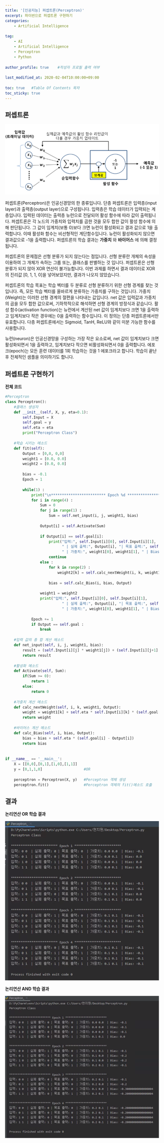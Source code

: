 ```yaml
---
title: '[인공지능] 퍼셉트론(Perceptron)' 
excerpt: 파이썬으로 퍼셉트론 구현하기
categories:
    - Artificial Intelligence

tag:
    - AI
    - Artificial Intelligence
    - Perceptron
    - Python 

author_profile: true    #작성자 프로필 출력 여부

last_modified_at: 2020-02-04T10:00:00+09:00

toc: true   #Table Of Contents 목차 
toc_sticky: true
---
```


## 퍼셉트론

![2.4-3](/assets/img/2.4-3.png)

퍼셉트론(Perceptron)은 인공신경망의 한 종류입니다. 단층 퍼셉트론은 입력층(input layer)과 출력층(output layer)으로 구성됩니다. 입력층은 학습 데이터가 입력되는 계층입니다. 입력된 데이터는 출력층 뉴런으로 전달되어 활성 함수에 따라 값이 출력됩니다. 퍼셉트론은 각 노드의 가중치와 입력치를 곱한 것을 모두 합한 값이 활성 함수에 의해 판단됩니다. 그 값이 임계치(보통 0)보다 크면 뉴런이 활성화되고 결과 값으로 1을 출력합니다. 이때 활성화 함수는 비선형적인 계단함수입니다. 뉴런이 활성화되지 않으면 결과값으로 -1을 출력합니다. 퍼셉트론의 학습 결과는 __가중치__ 와 __바이어스__ 에 의해 결정됩니다. 


퍼셉트론의 문제점은 선형 분류가 되지 않는다는 점입니다. 선형 분류란 개체의 속성을 이용하여 그 개체가 속하는 그룹 또는, 클래스를 판별하는 것 입니다. 퍼셉트론은 선형 분류가 되지 않아 XOR 연산이 불가능합니다.
이번 과제를 하면서 결과 데이터로 XOR의 진리값 [0, 1, 1, 0]을 넣어보았지만, 결과가 나오지 않았습니다.

퍼셉트론의 학습 목표는 학습 벡터를 두 분류로 선형 분류하기 위한 선형 경계를 찾는 것입니다. 즉, 모든 학습 벡터를 올바르게 분류하는 가중치를 구하는 것입니다. 가중치(Weight)는 이러한 선형 경계의 절편을 나타내는 값입니다. net 값은 입력값과 가중치의 곱을 모두 합한 값으로써, 기하학적으로 해석하면 선형 경계의 방정식과 같습니다. 활성 함수(activation function)는 뉴런에서 계산된 net 값이 임계치보다 크면 1을 출력하고 임계치보다 작은 경우에는 0을 출력하는 함수입니다. 이 정의는 단층 퍼셉트론에서만 유효합니다. 다층 퍼셉트론에서는 Sigmoid, TanH, ReLU와 같이 미분 가능한 함수를 사용합니다. 

뉴런(neuron)은 인공신경망을 구성하는 가장 작은 요소로써, net 값이 임계치보다 크면 활성화되면서 1을 출력하고, 임계치보다 작으면 비활성화되면서 0을 출력합니다. 에포크(epoch)는 모든 훈련 데이터를 1회 학습하는 것을 1 에포크라고 합니다. 학습이 끝난 후 전체적인 샘플을 의미하기도 합니다.



## 퍼셉트론 구현하기


__전체 코드__ 

```python
#Perceptron
class Perceptron():
    #클래스 생성자
    def __init__(self, X, y, eta=0.1):
        self.Input = X
        self.goal = y
        self.eta = eta
        print("Perceptron Class")

    #학습 시키는 메소드
    def fit(self):
        Output = [0,0, 0,0]
        weight1 = [0.0, 0.0]
        weight2 = [0.0, 0.0]
        
        bias = -0.1
        Epoch = 1
        
        while(1) :
            print("\n************************* Epoch %d *************************"  % (Epoch)) 
            for i in range(4) :
                Sum = 0
                for j in range(1) :
                    Sum = self.net_input(i, j, weight1, bias)
                    
                Output[i] = self.Activate(Sum)
                        
                if Output[i] == self.goal[i]:
                    print("입력:", self.Input[i][0], self.Input[i][1],
                          " | 실제 출력:", Output[i], "| 목표 출력:", self.goal[i],
                          " | 가중치:", weight1[0], weight1[1], " | Bias:", bias)
                    continue
                else :
                    for k in range(2) :
                        weight2[k] = self.calc_nextWeight(i, k, weight1, Output)
                        
                    bias = self.calc_Bias(i, bias, Output)
                    
                weight1 = weight2
                print("입력:", self.Input[i][0], self.Input[i][1],
                          " | 실제 출력:", Output[i], "| 목표 출력:", self.goal[i],
                          " | 가중치:", weight1[0], weight1[1], " | Bias:", bias)
          
            Epoch += 1
            if Output == self.goal :
                break

    #입력 값의 총 합 계산 메소드
    def net_input(self, i, j, weight1, bias):
        result = (self.Input[i][j] * weight1[j]) + (self.Input[i][j+1] * weight1[j+1]) + bias
        return result

    #활성화 메소드
    def Activate(self, Sum):
        if(Sum >= 0):
            return 1
        else:
            return 0
        
    #가중치 계산 메소드
    def calc_nextWeight(self, i, k, weight1, Output):
        weight = weight1[k] + self.eta * self.Input[i][k] * (self.goal[i] - Output[i])
        return weight

    #바이어스 계산 메소드
    def calc_Bias(self, i, bias, Output):
        bias = bias + self.eta * (self.goal[i] - Output[i])
        return bias


if __name__ == '__main__':
    X = [[0,0],[0,1],[1,0],[1,1]]
    y = [0,1,1,0]                   #OR

    perceptron = Perceptron(X, y)   #Perceptron 객체 생성
    perceptron.fit()                #Perceptron 객체의 fit()메소드 호출
```

## 결과 

__논리연산 OR 학습 결과__

![2.4-1](/assets/img/2.4-1.png)

__논리연산 AND 학습 결과__

![2.4-2](/assets/img/2.4-2.png)